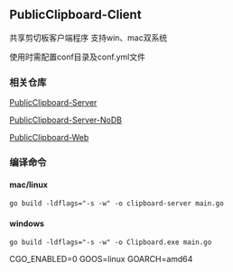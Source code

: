 ## PublicClipboard-Client

共享剪切板客户端程序 支持win、mac双系统

使用时需配置conf目录及conf.yml文件

### 相关仓库
[PublicClipboard-Server](https://github.com/sxz799/PublicClipboard-Server)

[PublicClipboard-Server-NoDB](https://github.com/sxz799/PublicClipboard-Server-NoDB)

[PublicClipboard-Web](https://github.com/sxz799/PublicClipboard-Web)

### 编译命令

#### mac/linux
`go build -ldflags="-s -w" -o clipboard-server main.go`
#### windows
`go build -ldflags="-s -w" -o Clipboard.exe main.go`


CGO_ENABLED=0 GOOS=linux GOARCH=amd64